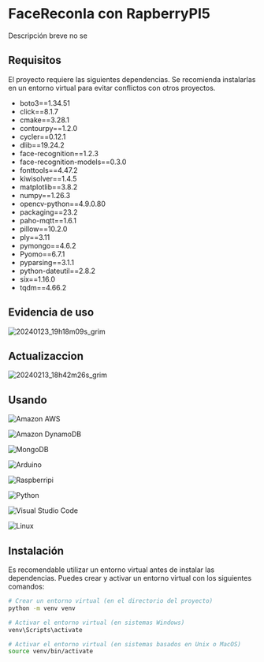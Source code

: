 # FaceReconIa con RapberryPI5

Descripción breve no se 

## Requisitos

El proyecto requiere las siguientes dependencias. Se recomienda instalarlas en un entorno virtual para evitar conflictos con otros proyectos.

- boto3==1.34.51
- click==8.1.7
- cmake==3.28.1
- contourpy==1.2.0
- cycler==0.12.1
- dlib==19.24.2
- face-recognition==1.2.3
- face-recognition-models==0.3.0
- fonttools==4.47.2
- kiwisolver==1.4.5
- matplotlib==3.8.2
- numpy==1.26.3
- opencv-python==4.9.0.80
- packaging==23.2
- paho-mqtt==1.6.1
- pillow==10.2.0
- ply==3.11
- pymongo==4.6.2
- Pyomo==6.7.1
- pyparsing==3.1.1
- python-dateutil==2.8.2
- six==1.16.0
- tqdm==4.66.2

## Evidencia de uso
![20240123_19h18m09s_grim](https://github.com/victoMR/proyect-facerecon/assets/77412296/f6b60fe7-7904-4957-946b-d142e44ed736)


## Actualizaccion 
![20240213_18h42m26s_grim](https://github.com/victoMR/proyect-facerecon/assets/77412296/ba3cc042-f153-4a3a-9b0a-ceef630c537e)

## Usando

![Amazon AWS](https://img.shields.io/badge/Amazon_AWS-232F3E?style=for-the-badge&logo=amazon-aws&logoColor=white)

![Amazon DynamoDB](https://img.shields.io/badge/Amazon%20DynamoDB-4053D6?style=for-the-badge&logo=Amazon%20DynamoDB&logoColor=white)

![MongoDB](https://img.shields.io/badge/MongoDB-4EA94B?style=for-the-badge&logo=mongodb&logoColor=white)

![Arduino](https://img.shields.io/badge/Arduino-00979D?style=for-the-badge&logo=Arduino&logoColor=white)

![Raspberripi](https://img.shields.io/badge/Raspberry%20Pi-A22846?style=for-the-badge&logo=Raspberry%20Pi&logoColor=white)

![Python](https://img.shields.io/badge/Python-3776AB?style=for-the-badge&logo=python&logoColor=white)

![Visual Studio Code](https://img.shields.io/badge/Visual_Studio_Code-0078D4?style=for-the-badge&logo=visual%20studio%20code&logoColor=white)

![Linux](https://img.shields.io/badge/Linux-FCC624?style=for-the-badge&logo=linux&logoColor=black)

## Instalación

Es recomendable utilizar un entorno virtual antes de instalar las dependencias. Puedes crear y activar un entorno virtual con los siguientes comandos:

```bash
# Crear un entorno virtual (en el directorio del proyecto)
python -m venv venv

# Activar el entorno virtual (en sistemas Windows)
venv\Scripts\activate

# Activar el entorno virtual (en sistemas basados en Unix o MacOS)
source venv/bin/activate
```

